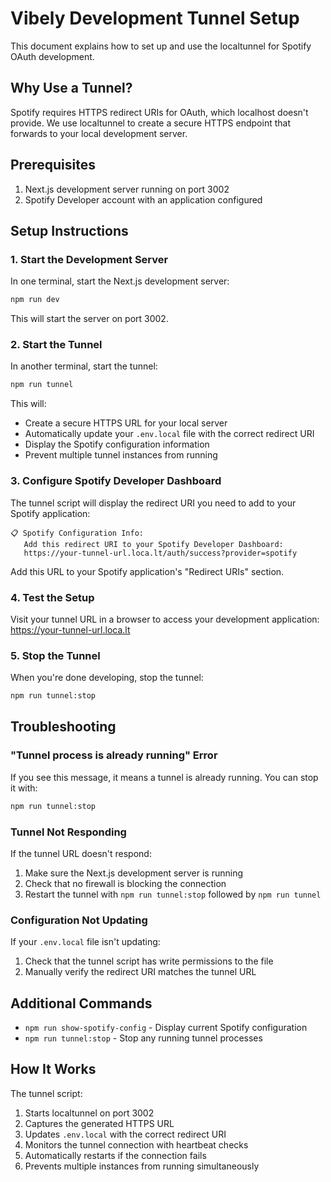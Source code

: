 # Vibely Development Tunnel Setup

This document explains how to set up and use the localtunnel for Spotify OAuth development.

## Why Use a Tunnel?

Spotify requires HTTPS redirect URIs for OAuth, which localhost doesn't provide. We use localtunnel to create a secure HTTPS endpoint that forwards to your local development server.

## Prerequisites

1. Next.js development server running on port 3002
2. Spotify Developer account with an application configured

## Setup Instructions

### 1. Start the Development Server

In one terminal, start the Next.js development server:

```bash
npm run dev
```

This will start the server on port 3002.

### 2. Start the Tunnel

In another terminal, start the tunnel:

```bash
npm run tunnel
```

This will:

- Create a secure HTTPS URL for your local server
- Automatically update your `.env.local` file with the correct redirect URI
- Display the Spotify configuration information
- Prevent multiple tunnel instances from running

### 3. Configure Spotify Developer Dashboard

The tunnel script will display the redirect URI you need to add to your Spotify application:

```
📋 Spotify Configuration Info:
   Add this redirect URI to your Spotify Developer Dashboard:
   https://your-tunnel-url.loca.lt/auth/success?provider=spotify
```

Add this URL to your Spotify application's "Redirect URIs" section.

### 4. Test the Setup

Visit your tunnel URL in a browser to access your development application:
https://your-tunnel-url.loca.lt

### 5. Stop the Tunnel

When you're done developing, stop the tunnel:

```bash
npm run tunnel:stop
```

## Troubleshooting

### "Tunnel process is already running" Error

If you see this message, it means a tunnel is already running. You can stop it with:

```bash
npm run tunnel:stop
```

### Tunnel Not Responding

If the tunnel URL doesn't respond:

1. Make sure the Next.js development server is running
2. Check that no firewall is blocking the connection
3. Restart the tunnel with `npm run tunnel:stop` followed by `npm run tunnel`

### Configuration Not Updating

If your `.env.local` file isn't updating:

1. Check that the tunnel script has write permissions to the file
2. Manually verify the redirect URI matches the tunnel URL

## Additional Commands

- `npm run show-spotify-config` - Display current Spotify configuration
- `npm run tunnel:stop` - Stop any running tunnel processes

## How It Works

The tunnel script:

1. Starts localtunnel on port 3002
2. Captures the generated HTTPS URL
3. Updates `.env.local` with the correct redirect URI
4. Monitors the tunnel connection with heartbeat checks
5. Automatically restarts if the connection fails
6. Prevents multiple instances from running simultaneously
